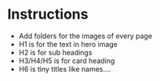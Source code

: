 # Instructions

- Add folders for the images of every page
- H1 is for the text in hero image
- H2 is for sub headings
- H3/H4/H5 is for card heading
- H6 is tiny titles like names....

